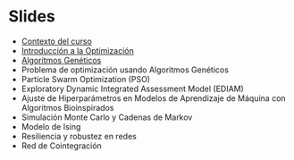# Slides

* [Contexto del curso](0_contexto.pdf)
* [Introducción a la Optimización](intro_optimizacion.pdf)
* [Algoritmos Genéticos](algo_geneticos.pdf)
* Problema de optimización usando Algoritmos Genéticos
* Particle Swarm Optimization (PSO)
* Exploratory Dynamic Integrated Assessment Model (EDIAM)
* Ajuste de Hiperparámetros en Modelos de Aprendizaje de Máquina con Algoritmos Bioinspirados
* Simulación Monte Carlo y Cadenas de Markov
* Modelo de Ising
* Resiliencia y robustez en redes
* Red de Cointegración